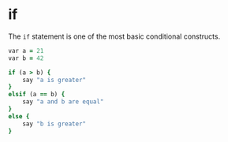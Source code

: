 # if

The `if` statement is one of the most basic conditional constructs.

```ruby
var a = 21
var b = 42

if (a > b) {
    say "a is greater"
}
elsif (a == b) {
    say "a and b are equal"
}
else {
    say "b is greater"
}
```

